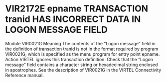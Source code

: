 # VIR2172E epname TRANSACTION tranid HAS INCORRECT DATA IN LOGON MESSAGE FIELD
Module
    VIR0021G
Meaning
    The contents of the “Logon message” field in the definition of transaction tranid is not in the format required by program VIR0021G, which is specified as the menu program for entry point epname.
Action
    VIRTEL ignores this transaction definition. Check that the “Logon message” field contains a character string or hexadecimal string enclosed in apostrophes. See the description of VIR0021G in the VIRTEL Connectivity Reference manual.
